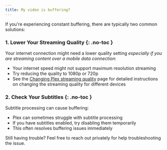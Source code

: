 ```yaml
---
title: My video is buffering?
---
```


If you're experiencing constant buffering, there are typically two common solutions:

### 1. Lower Your Streaming Quality {: .no-toc }

Your internet connection might need a lower quality setting *especially if you are streaming content over a mobile data connection*:

* Your internet speed might not support maximum resolution streaming
* Try reducing the quality to 1080p or 720p
* See the [Changing Plex streaming quality](/docs/getting-started/changing-stream-quality/index.md) page for detailed instructions on changing the streaming quality for different devices

### 2. Check Your Subtitles {: .no-toc }

Subtitle processing can cause buffering:

* Plex can sometimes struggle with subtitle processing
* If you have subtitles enabled, try disabling them temporarily
* This often resolves buffering issues immediately

Still having trouble? Feel free to reach out privately for help troubleshooting the issue.
